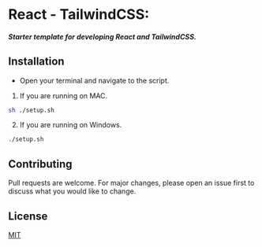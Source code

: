 # React - TailwindCSS: 

##### Starter template for developing React and TailwindCSS.

## Installation
- Open your terminal and navigate to the script.

1. If you are running on MAC.

```bash
sh ./setup.sh
```

2. If you are running on Windows.

```bash
./setup.sh
```

## Contributing
Pull requests are welcome. For major changes, please open an issue first to discuss what you would like to change.

## License
[MIT](https://choosealicense.com/licenses/mit/)

